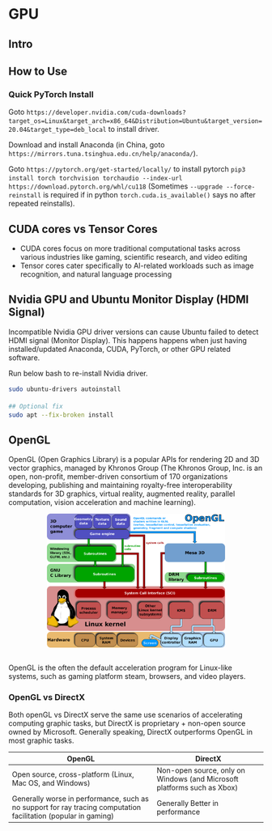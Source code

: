 # GPU

## Intro

## How to Use

### Quick PyTorch Install

Goto `https://developer.nvidia.com/cuda-downloads?target_os=Linux&target_arch=x86_64&Distribution=Ubuntu&target_version=20.04&target_type=deb_local` to install driver.

Download and install Anaconda (in China, goto `https://mirrors.tuna.tsinghua.edu.cn/help/anaconda/`).

Goto `https://pytorch.org/get-started/locally/` to install pytorch `pip3 install torch torchvision torchaudio --index-url https://download.pytorch.org/whl/cu118` (Sometimes `--upgrade --force-reinstall` is required if in python `torch.cuda.is_available()` says no after repeated reinstalls).

## CUDA cores vs Tensor Cores

* CUDA cores focus on more traditional computational tasks across various industries like gaming, scientific research, and video editing
* Tensor cores cater specifically to AI-related workloads such as image recognition, and natural language processing

## Nvidia GPU and Ubuntu Monitor Display (HDMI Signal)

Incompatible Nvidia GPU driver versions can cause Ubuntu failed to detect HDMI signal (Monitor Display).
This happens happens when just having installed/updated Anaconda, CUDA, PyTorch, or other GPU related software.

Run below bash to re-install Nvidia driver. 

```bash
sudo ubuntu-drivers autoinstall

## Optional fix
sudo apt --fix-broken install
```

## OpenGL

OpenGL (Open Graphics Library) is a popular APIs for rendering 2D and 3D vector graphics,
managed by Khronos Group (The Khronos Group, Inc. is an open, non-profit, member-driven consortium of 170 organizations developing, publishing and maintaining royalty-free interoperability standards for 3D graphics, virtual reality, augmented reality, parallel computation, vision acceleration and machine learning).

<div style="display: flex; justify-content: center;">
      <img src="imgs/Linux_kernel_and_OpenGL_video_games.svg.png" width="70%" height="70%" alt="Linux_kernel_and_OpenGL_video_games.svg" />
</div>
</br>

OpenGL is the often the default acceleration program for Linux-like systems, such as gaming platform steam, browsers, and video players.

### OpenGL vs DirectX

Both openGL vs DirectX serve the same use scenarios of accelerating computing graphic tasks,
but DirectX is proprietary + non-open source owned by Microsoft.
Generally speaking, DirectX outperforms OpenGL in most graphic tasks.

|OpenGL|DirectX|
|-|-|
|Open source, cross-platform (Linux, Mac OS, and Windows)|Non-open source, only on Windows (and Microsoft platforms such as Xbox)|
|Generally worse in performance, such as no support for ray tracing computation facilitation (popular in gaming)|Generally Better in performance|